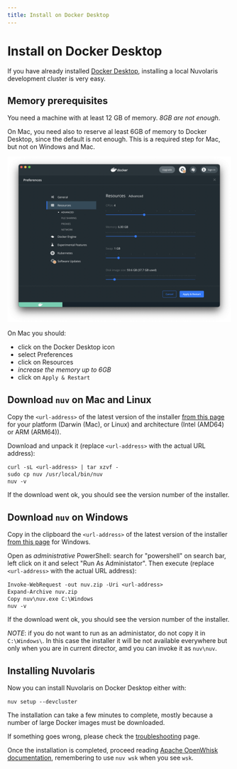 ```yaml
---
title: Install on Docker Desktop
---
```


# Install on Docker Desktop

If you have already installed [Docker Desktop](https://www.docker.com/products/docker-desktop/), installing a local Nuvolaris development cluster is very easy.

## Memory prerequisites

You need a machine with at least 12 GB of memory. *8GB are not enough*. 

On Mac, you need also to reserve al least 6GB of memory to Docker Desktop, since the default is not enough. This is a required step for Mac, but not on Windows and Mac.

![](how-to-install-on-docker-desktop/install_docker_desktop.png)

On Mac you should:
- click on the Docker Desktop icon
- select Preferences
- click on Resources 
- *increase the memory up to 6GB* 
- click on `Apply & Restart`

## Download `nuv` on Mac and Linux

Copy the `<url-address>` of the latest version of the installer [from this page](https://github.com/nuvolaris/nuvolaris/releases) for your platform (Darwin (Mac), or Linux) and architecture (Intel (AMD64) or ARM (ARM64)).

Download and unpack it (replace `<url-address>` with the actual URL address):

```
curl -sL <url-address> | tar xzvf -
sudo cp nuv /usr/local/bin/nuv
nuv -v
```

If the download went ok, you should see the version number of the installer.

## Download `nuv` on Windows


Copy in the clipboard the `<url-address>` of the latest version of the installer [from this page](https://github.com/nuvolaris/nuvolaris/releases) for Windows.

Open as *administrative* PowerShell: search for "powershell" on search bar, left click on it and select "Run As Administator". 
Then execute (replace `<url-address>` with the actual URL address):


```
Invoke-WebRequest -out nuv.zip -Uri <url-address>
Expand-Archive nuv.zip
Copy nuv\nuv.exe C:\Windows
nuv -v
```

If the download went ok, you should see the version number of the installer.

*NOTE*: if you do not want to run as an administator, do not copy it in `C:\Windows\`. In this case the installer it will be not available everywhere but only when you are in current director, amd you can invoke it as `nuv\nuv`.


## Installing Nuvolaris 

Now you can install Nuvolaris on Docker Desktop either  with: 

```
nuv setup --devcluster
```

The installation can take a few minutes to complete, mostly because a number of large Docker images must be downloaded. 

If something goes wrong, please check the [troubleshooting](troubleshooting.md) page.

Once the installation is completed, proceed reading [Apache OpenWhisk documentation](https://openwhisk.apache.org/documentation.html), remembering to use `nuv wsk` when you see `wsk`.



